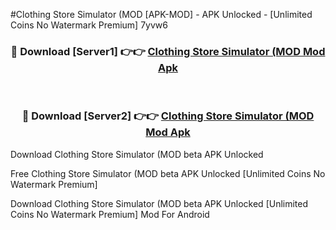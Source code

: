 #Clothing Store Simulator (MOD [APK-MOD] - APK Unlocked - [Unlimited Coins No Watermark Premium] 7yvw6



<div align="center">

<h3>🔴 Download [Server1] 👉👉 <a href="https://momento.my/?title=Clothing_Store_Simulator_(MOD">Clothing Store Simulator (MOD Mod Apk</a></h3><br>

<h3>🔴 Download [Server2] 👉👉 <a href="https://momento.my/?title=Clothing_Store_Simulator_(MOD">Clothing Store Simulator (MOD Mod Apk</a></h3>
</div>



Download Clothing Store Simulator (MOD beta APK Unlocked

Free Clothing Store Simulator (MOD beta APK Unlocked [Unlimited Coins No Watermark Premium]

Download Clothing Store Simulator (MOD beta APK Unlocked [Unlimited Coins No Watermark Premium] Mod For Android
